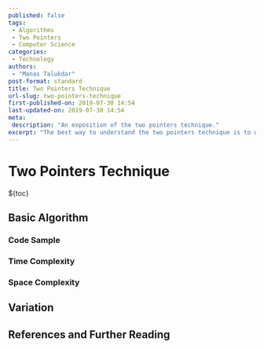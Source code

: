 ```yaml
---
published: false
tags:
 - Algorithms
 - Two Pointers
 - Computer Science
categories:
 - Technology
authors:
 - "Manas Talukdar"
post-format: standard
title: Two Pointers Technique
url-slug: two-pointers-technique
first-published-on: 2019-07-30 14:54
last-updated-on: 2019-07-30 14:54
meta:
 description: "An exposition of the two pointers technique."
excerpt: "The best way to understand the two pointers technique is to work with an example."
---
```


# Two Pointers Technique

${toc}

## Basic Algorithm

### Code Sample

### Time Complexity

### Space Complexity

## Variation

## References and Further Reading
